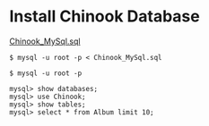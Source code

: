 # Install Chinook Database
[Chinook_MySql.sql](https://github.com/lerocha/chinook-database/blob/master/ChinookDatabase/DataSources/Chinook_MySql.sql)


```
$ mysql -u root -p < Chinook_MySql.sql
```

```
$ mysql -u root -p
```

```
mysql> show databases;
mysql> use Chinook;
mysql> show tables;
mysql> select * from Album limit 10;
```



